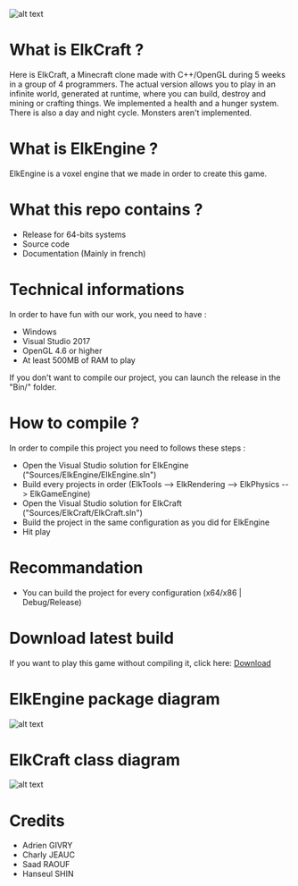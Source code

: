 ![alt text](header.jpg?raw=true "Class Diagram")

# What is ElkCraft ?
Here is ElkCraft, a Minecraft clone made with C++/OpenGL during 5 weeks in a group of 4 programmers.
The actual version allows you to play in an infinite world, generated at runtime, where you can build, destroy and mining or crafting things.
We implemented a health and a hunger system. There is also a day and night cycle.
Monsters aren't implemented.

# What is ElkEngine ?
ElkEngine is a voxel engine that we made in order to create this game.

# What this repo contains ?
- Release for 64-bits systems
- Source code
- Documentation (Mainly in french)

# Technical informations
In order to have fun with our work, you need to have :
- Windows
- Visual Studio 2017
- OpenGL 4.6 or higher
- At least 500MB of RAM to play

If you don't want to compile our project, you can launch the release in the "Bin/" folder.

# How to compile ?
In order to compile this project you need to follows these steps :
- Open the Visual Studio solution for ElkEngine ("Sources/ElkEngine/ElkEngine.sln")
- Build every projects in order (ElkTools --> ElkRendering --> ElkPhysics --> ElkGameEngine)
- Open the Visual Studio solution for ElkCraft ("Sources/ElkCraft/ElkCraft.sln")
- Build the project in the same configuration as you did for ElkEngine
- Hit play

# Recommandation
- You can build the project for every configuration (x64/x86 | Debug/Release)

# Download latest build
If you want to play this game without compiling it, click here: [Download](http://adrien-givry.com/download/elkcraft.zip)

# ElkEngine package diagram
![alt text](Doc/ElkEngine.jpg?raw=true "Class Diagram")

# ElkCraft class diagram
![alt text](Doc/ElkCraft.jpg?raw=true "Class Diagram")

# Credits
- Adrien GIVRY
- Charly JEAUC
- Saad RAOUF
- Hanseul SHIN
